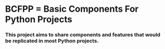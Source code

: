# BCFPP = Basic Components For Python Projects


### This project aims to share components and features that would be replicated in most Python projects.